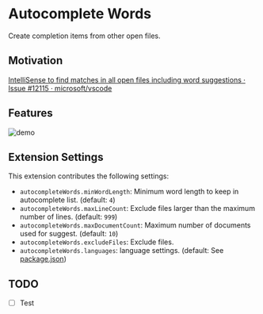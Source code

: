 # Autocomplete Words

Create completion items from other open files.

## Motivation

[IntelliSense to find matches in all open files including word suggestions · Issue \#12115 · microsoft/vscode](https://github.com/microsoft/vscode/issues/12115)

## Features

![demo](https://i.gyazo.com/9a8280c0daef08f119d8c05ee18d21ca.gif)

## Extension Settings

This extension contributes the following settings:

- `autocompleteWords.minWordLength`: Minimum word length to keep in autocomplete list. (default: `4`)
- `autocompleteWords.maxLineCount`: Exclude files larger than the maximum number of lines. (default: `999`)
- `autocompleteWords.maxDocumentCount`: Maximum number of documents used for suggest. (default: `10`)
- `autocompleteWords.excludeFiles`: Exclude files.
- `autocompleteWords.languages`: language settings. (default: See [package.json](https://github.com/aki77/vscode-autocomplete-words/blob/master/package.json#L29-L82))

## TODO

- [ ] Test

